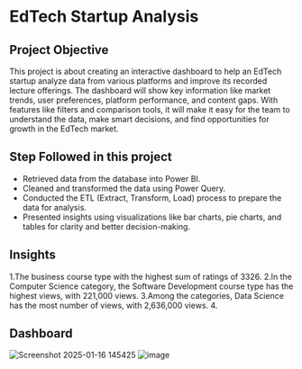 # EdTech Startup Analysis
## Project Objective
This project is about creating an interactive dashboard to help an EdTech startup analyze data from various platforms and improve its recorded lecture offerings. The dashboard will show key information like market trends, user preferences, platform performance, and content gaps. With features like filters and comparison tools, it will make it easy for the team to understand the data, make smart decisions, and find opportunities for growth in the EdTech market.

## Step Followed in this project
- Retrieved data from the database into Power BI.
- Cleaned and transformed the data using Power Query.
- Conducted the ETL (Extract, Transform, Load) process to prepare the data for analysis.
- Presented insights using visualizations like bar charts, pie charts, and tables for clarity and better decision-making.

## Insights
1.The business course type with the highest sum of ratings of 3326.
2.In the Computer Science category, the Software Development course type has the highest views, with 221,000 views.
3.Among the categories, Data Science has the most number of views, with 2,636,000 views.
4.

## Dashboard
![Screenshot 2025-01-16 145425](https://github.com/user-attachments/assets/bd29ca2b-9281-4337-a51b-7a45ea0c1d92)
![image](https://github.com/user-attachments/assets/8f125c89-7c01-4be2-8b69-f9812a53d179)



